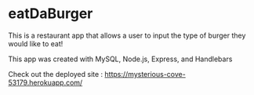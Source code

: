 # eatDaBurger

This is a restaurant app that allows a user to input the type of burger they would like to eat!

This app was created with MySQL, Node.js, Express, and Handlebars

Check out the deployed site :  https://mysterious-cove-53179.herokuapp.com/ 



